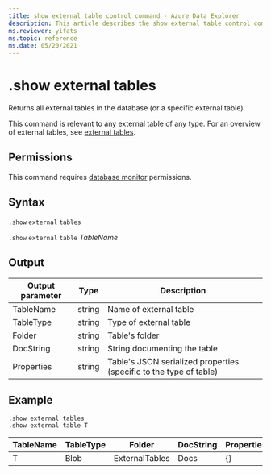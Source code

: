 ```yaml
---
title: show external table control command - Azure Data Explorer
description: This article describes the show external table control command in Azure Data Explorer 
ms.reviewer: yifats
ms.topic: reference
ms.date: 05/20/2021
---
```

# .show external tables

Returns all external tables in the database (or a specific external table).

This command is relevant to any external table of any type. For an overview of external tables, see [external tables](../query/schema-entities/externaltables.md).

## Permissions

This command requires [database monitor](../management/access-control/role-based-authorization.md) permissions.

## Syntax

`.show` `external` `tables`

`.show` `external` `table` *TableName*

## Output

| Output parameter | Type   | Description                                                         |
|------------------|--------|---------------------------------------------------------------------|
| TableName        | string | Name of external table                                             |
| TableType        | string | Type of external table                                              |
| Folder           | string | Table's folder                                                     |
| DocString        | string | String documenting the table                                       |
| Properties       | string | Table's JSON serialized properties (specific to the type of table) |

## Example

```kusto
.show external tables
.show external table T
```

| TableName | TableType | Folder         | DocString | Properties |
|-----------|-----------|----------------|-----------|------------|
| T         | Blob      | ExternalTables | Docs      | {}         |
